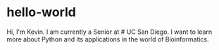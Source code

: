 # hello-world
Hi, I'm Kevin.
I am currently a Senior at # UC San Diego.
I want to learn more about Python and its applications in the world of Bioinformatics.

